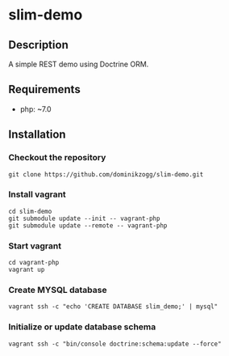# slim-demo

## Description

A simple REST demo using Doctrine ORM.

## Requirements

 * php: ~7.0

## Installation

### Checkout the repository

```{.sh}
git clone https://github.com/dominikzogg/slim-demo.git
```

### Install vagrant

```{.sh}
cd slim-demo
git submodule update --init -- vagrant-php
git submodule update --remote -- vagrant-php
```

### Start vagrant

```{.sh}
cd vagrant-php
vagrant up
```

### Create MYSQL database

```{.sh}
vagrant ssh -c "echo 'CREATE DATABASE slim_demo;' | mysql"
```

### Initialize or update database schema

```{.sh}
vagrant ssh -c "bin/console doctrine:schema:update --force"
```
